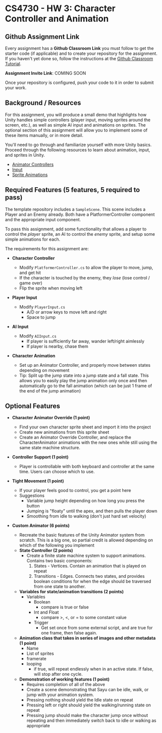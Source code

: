 CS4730 - HW 3: Character Controller and Animation
===============================

<a name="background"></a>Github Assignment Link
---------------------------------------

Every assignment has a **Github Classroom Link** you must follow to get the starter code (if applicable) and to create your repository for the assignment. If you haven't yet done so, follow the instructions at the [Github Classroom Tutorial](./githubclassroom.html).

**Assignment Invite Link**: COMING SOON

Once your repository is configured, push your code to it in order to submit your work.

<a name="background"></a>Background / Resources
---------------------------------------

For this assignment, you will produce a small demo that highlights how Unity handles simple controllers (player input, moving sprites around the screen, etc.), as well as simple AI input and animations on sprites. The optional section of this assignment will allow you to implement some of these items manually, or in more detail.

You'll need to go through and familiarize yourself with more Unity basics. Proceed through the following resources to learn about animation, input, and sprites in Unity.

- [Animator Controllers](https://docs.unity3d.com/Manual/AnimatorControllers.html)
- [Input](https://docs.unity3d.com/Manual/Input.html)
- [Sprite Animations](https://learn.unity.com/tutorial/introduction-to-sprite-animations)

<a name="required"></a>Required Features (5 features, 5 required to pass)
---------------------------------------

The template repository includes a `SampleScene`. This scene includes a Player and an Enemy already. Both have a PlatformerController component and the appropriate input component.

To pass this assignment, add some functionality that allows a player to control the *player* sprite, an AI to control the *enemy* sprite, and setup some simple animations for each.

The requirements for this assignment are:

- **Character Controller**
  - Modify `PlatformerController.cs` to allow the player to move, jump, and get hit
  - If the character is touched by the enemy, they *lose* (lose control / game over)
  - Flip the sprite when moving left
  
- **Player Input**
  - Modify `PlayerInput.cs`
      - A/D or arrow keys to move left and right
      - Space to jump

- **AI Input**
  - Modify `AIInput.cs`
      - If player is sufficiently far away, wander left/right aimlessly
      - If player is nearby, chase them

- **Character Animation**
  - Set up an Animator Controller, and properly move between states depending on movement
  - Tip: Split up the jump state into a jump state and a fall state. This allows you to easily play the jump animation only once and then automatically go to the fall animation (which can be just 1 frame of the end of the jump animation)




<a name="optional"></a>Optional Features
---------------------------------------- 


- **Character Animator Override (1 point)**
  - Find your own character sprite sheet and import it into the project
  - Create new animations from this sprite sheet
  - Create an Animator Override Controller, and replace the CharacterAnimator animations with the new ones while still using the same state machine structure.

- **Controller Support (1 point)**
  - Player is controllable with both keyboard and controller at the same time. Users can choose which to use.

- **Tight Movement (1 point)**
  - If your player feels good to control, you get a point here
  - Suggestions
    - Variable jump height depending on how long you press the button
    - Jumping is "floaty" until the apex, and then pulls the player down
    - Smoothing from idle to walking (don't just hard set velocity)

- **Custom Animator (6 points)**
  - Recreate the basic features of the Unity Animator system from scratch. This is a big one, so partial credit is allowed depending on which of the following you implement
  - **State Controller (2 points)**
    - Create a finite state machine system to support animations. Contains two basic components:
      1) States - Vertices. Contain an animation that is played on repeat
      2) Transitions - Edges. Connects two states, and provides boolean conditions for when the edge should be traversed from one state to another.
  - **Variables for state/animation transitions (2 points)**
    - Variables
      - Boolean
        - compare is true or false
      - Int and Float
        - compare >, <, or = to some constant value
      - Trigger
        - Get set once from some external script, and are true for one frame, then false again.
  - **Animation class that takes in series of images and other metadata (1 point)**
    - Name
    - List of sprites
    - framerate
    - looping
      - if true, will repeat endlessly when in an active state. If false, will stop after one cycle.
  - **Demonstration of working features (1 point)**
    - Requires completion of all of the above
    - Create a scene demonstrating that Sayu can be idle, walk, or jump with your animation system.
    - Pressing nothing should yield the Idle state on repeat
    - Pressing left or right should yield the walking/running state on repeat
    - Pressing jump should make the character jump once without repeating and then immediately switch back to idle or walking as appropriate






